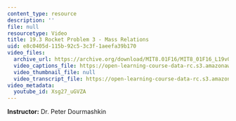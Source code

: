 ```yaml
---
content_type: resource
description: ''
file: null
resourcetype: Video
title: 19.3 Rocket Problem 3 - Mass Relations
uid: e8c0405d-115b-92c5-3c3f-1aeefa39b170
video_files:
  archive_url: https://archive.org/download/MIT8.01F16/MIT8_01F16_L19v03_360p.mp4
  video_captions_file: https://open-learning-course-data-rc.s3.amazonaws.com/8-01sc-classical-mechanics-fall-2016/fb4cecc286c55f5f916902e6bfffa9e3_Xsg27_uGVZA.vtt
  video_thumbnail_file: null
  video_transcript_file: https://open-learning-course-data-rc.s3.amazonaws.com/8-01sc-classical-mechanics-fall-2016/e75549509bbd99ac0faba5e87d244298_Xsg27_uGVZA.pdf
video_metadata:
  youtube_id: Xsg27_uGVZA
---
```


**Instructor:** Dr. Peter Dourmashkin